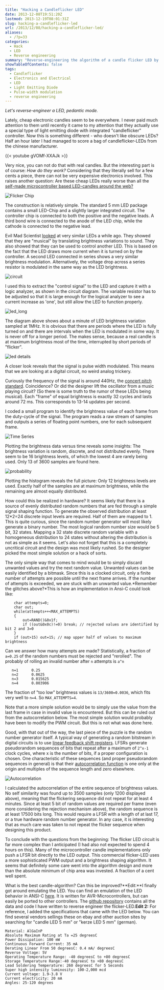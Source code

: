 ```yaml
---
title: "Hacking a Candleflicker LED"
date: 2013-12-08T19:51:20Z
lastmod: 2013-12-19T08:01:31Z
slug: hacking-a-candleflicker-led
url: /2013/12/08/hacking-a-candleflicker-led/
aliases:
  - /?p=33
categories:
  - Hack
  - LED
  - Reverse engineering
summary: "Reverse-engineering the algorithm of a candle flicker LED by statistical analysis of its light output pattern."
showTableOfContents: false
tags:
  - Candleflicker
  - Electronics and Electrical
  - LED
  - Light Emitting Diode
  - Pulse-width modulation
  - reverse engineering
---
```


*Let's reverse-engineer a LED, pedantic mode.*

Lately, cheap electronic candles seem to be everywhere. I never paid much attention to them until recently it came to my attention that they actually use a special type of light emitting diode with integrated "candleflicker" controller. Now this is something different - who doesn't like obscure LEDs? Half an hour later I had managed to score a bag of candleflicker-LEDs from the chinese manufacturer.

{{< youtube gVOMf-XXAJk >}}

Very nice, you can not do that with real candles. But the interesting part is of course: *How do they work?* Considering that they literally sell for a few cents a piece, there can not be very expensive electronics involved. This raises another question: Are these cheap LEDs really worse than all the [self-made microcontroller based LED-candles around the web?](https://www.google.com/search?q=candle+flicker+microcontroller)



![Flicker Chip](flicker-chip.jpg)

The construction is relatively simple. The standard 5 mm LED package contains a small LED-Chip and a slightly larger integrated circuit. The controller chip is connected to both the positive and the negative leads. A third bond wire is connected to the anode of the LED chip, while the cathode is connected to the negative lead.

Evil Mad Scientist [looked](http://www.evilmadscientist.com/2011/does-this-led-sound-funny-to-you/) at very similar LEDs a while ago. They showed that they are "musical" by translating brightness variations to sound. They also showed that they can be used to control another LED. This is based on the fact that the LED draws more current when it is turned on by the controller. A second LED connected in series shows a very similar brightness modulation. Alternatively, the voltage drop across a series resistor is modulated in the same way as the LED brightness.

![circuit](circuit.png)

I used this to extract the "control signal" to the LED and capture it with a logic analyzer, as shown in the circuit diagram. The variable resistor has to be adjusted so that it is large enough for the logical analyzer to see a current increase as 'one', but still allow the LED to function properly.

![led_long](led_long.png)

The diagram above shows about a minute of LED brightness variation sampled at 1MHz. It is obvious that there are periods where the LED is fully turned on and there are intervals when the LED is modulated in some way. It is never off for a longer period. The makes sense, because a real candle is at maximum brightness most of the time, interrupted by short periods of "flicker".

![led details](led-details.png)

A closer look reveals that the signal is pulse width modulated. This means that we are looking at a digital circuit, no weird analog trickery.

Curiously the frequency of the signal is around 440Hz, the [concert pitch standard](http://en.wikipedia.org/wiki/Concert_pitch). Coincidence? Or did the designer lift the oscillator from a music playing circuit? (So there is some truth to the rumor of these LEDs being musical). Each "frame" of equal brightness is exactly 32 cycles and lasts around 72 ms. This corresponds to 13-14 updates per second.

I coded a small program to identify the brightness value of each frame from the duty-cycle of the signal. The program reads a raw stream of samples and outputs a series of floating point numbers, one for each subsequent frame.

![Time Series](time-series.png)

Plotting the brightness data versus time reveals some insights: The brightness variation is random, discrete, and not distributed evenly. There seem to be 16 brightness levels, of which the lowest 4 are rarely being used. Only 13 of 3600 samples are found here.

![probability](probability.png)

Plotting the histogram reveals the full picture: Only 12 brightness levels are used. Exactly half of the samples are at maximum brightness, while the remaining are almost equally distributed.

How could this be realized in hardware? It seems likely that there is a source of evenly distributed random numbers that are fed through a simple signal shaping function. To generate the observed distribution at least 12*2=24 discrete input levels are required. Half of them are mapped to 1. This is quite curious, since the random number generator will most likely generate a binary number. The most logical random number size would be 5 bit, 32 states. Mapping a 32 state discrete random  variable with a homogeneous distribution to 24 states without altering the distribution is not as simple as it seems. Let's also not forget that this is a completely uncritical circuit and the design was most likely rushed. So the designer  picked the most simple solution or a hack of sorts.

The only simple way that comes to mind would be to simply discard unwanted values and try the next random value.  Unwanted values can be easily identified by a bitmask. Since this is a clocked circuit, only a finite number of attempts are possible until the next frame arrives. If the number of attempts is exceeded, we are stuck with an unwanted value.*Remember the glitches above?*This is how an implementation in Ansi-C could look like:

```
    char attempts=0;
    char out;
    while(attempts++<MAX_ATTEMPTS) 
    { 
        out=RAND()&0x1f; 
        if ((out&0x0c)!=0) break; // rejected values are identified by bit 2 and 3=0 
    } 
    if (out>15) out=15; // map upper half of values to maximum brightness
```

Can we answer how many attempts are made? Statistically, a fraction of `a=0.25` of the random numbers must be rejected and "rerolled". The probably of rolling an invalid number after `n` attempts is `a^n`

```
   n=1      0.25
   n=2      0.0625
   n=3      0.015625
   n=4      0.003906
```

The fraction of "too low" brightness values is `13/3600=0.0036`, which fits very well to `n=4`. So `MAX_ATTEMPTS=4`.

Note that a more simple solution would be to simply use the value from the last frame in case in invalid value is encountered. But this can be ruled out from the autocorrelation below. The most simple solution would probably have been to modify the PWM circuit. But this is not what was done here.

Good, with that out of the way, the last piece of the puzzle is the random number generator itself. A typical way of generating a random bitstream in digital circuits is to use [linear feedback shift registers](http://en.wikipedia.org/wiki/Linear_feedback_shift_register). LFSRs generate pseudorandom sequences of bits that repeat after a maximum of `2^x-1` clock cycles, where x is the number of bits, if a proper configuration is chosen. One characteristic of these sequences (and proper pseudorandom sequences in general) is that their [autocorrelation function](http://en.wikipedia.org/wiki/Autocorrelation) is one only at the origin and multiples of the sequence length and zero elsewhere.

![Autocorrelation](autocorrelation.png)

I calculated the autocorrelation of the entire sequence of brightness values. No self similarity was found up to 3500 samples (only 1200 displayed above), meaning that the flickering sequence did not repeat for at least 4 minutes. Since at least 5 bit of random values are required per frame (even more considering the rejection mechanism above), the random sequence is at least 17500 bits long. This would require a LFSR with a length of at last 17, or a true hardware random number generator. In any case, it is interesting that as much care was taken  to not repeat the flicker sequence when designing this product.

To conclude with the questions from the beginning: The flicker LED circuit is far more complex than I anticipated (I had also not expected to spend 4 hours on this). Many of the microcontroller candle implementations only push a LFSR bit directly to the LED output. This commercial flicker-LED uses a more sophisticated PWM output and a brightness shaping algorithm. It seems that definitely some care went into the algorithm design and more than the absolute minimum of chip area was invested. A fraction of a cent well spent.

What is the best candle-algorithm? Can this be improved?**Edit:**I finally got around emulating the LED. You can find an emulation of the LED behavior in ANSI-C [here](https://github.com/cpldcpu/CandleLEDhack/blob/master/Emulator/CandeflickerLED.c). It is written for AVR-Microcontrollers, but can easily be ported to other controllers. The [github repository](https://github.com/cpldcpu/CandleLEDhack) contains all the data and code I have written to reverse engineer the flicker-LED.**Edit 2:** For reference, I added the specifications that came with the LED below. You can find several vendors sellings these on ebay and other auction sites by searching for "candle LED 5 mm" or "kerze LED 5 mm" (german).

```
Material: AlGaInP
Absolute Maximum Rating at Ta =25 degreesC
Power Dissipation: 100 mW
Continuous Forward Current: 35 mA
Derating Linear From 50 degreesC: 0.4 mA/ degreesC
Reverse Voltage: 5V
Operating Temperature Range: -40 degreesC to +80 degreesC
Storage Temperature Range:-40 degreesC to +80 degreesC
Lead Soldering Temperature: 260 degreesC for 5 Seconds
Super high intensity luminosity: 100-2,000 mcd
Current voltage: 1.9-3.8 V
Current electricity: 20 mA
Angles: 25-120 degrees
```
